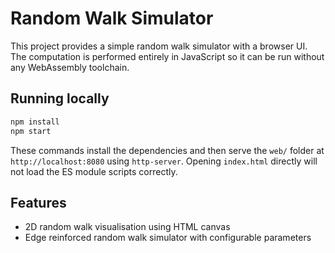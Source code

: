 # Random Walk Simulator

This project provides a simple random walk simulator with a browser UI.  The
computation is performed entirely in JavaScript so it can be run without any
WebAssembly toolchain.

## Running locally

```bash
npm install
npm start
```

These commands install the dependencies and then serve the `web/` folder at
`http://localhost:8080` using `http-server`. Opening `index.html` directly will
not load the ES module scripts correctly.

## Features

- 2D random walk visualisation using HTML canvas
- Edge reinforced random walk simulator with configurable parameters

